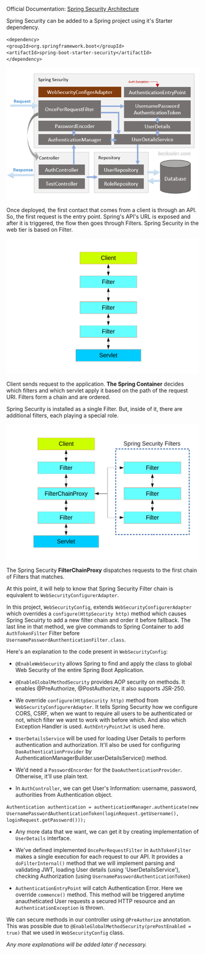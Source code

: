 Official Documentation: [Spring Security Architecture](https://spring.io/guides/topicals/spring-security-architecture)

Spring Security can be added to a Spring project using it's Starter dependency.

`<dependency>` <br />
            `<groupId>org.springframework.boot</groupId>` <br />
            `<artifactId>spring-boot-starter-security</artifactId>` <br />
`</dependency>`

![Spring Security Architecture](jwtSpringSecurityArchitecture.png)

Once deployed, the first contact that comes from a client is through an API. So, the first request is the entry point. Spring's API's URL is exposed and after it is triggered, the flow then goes through Filters. Spring Security in the web tier is based on Filter.

![Spring Security Web Tier Filters](filters.png)

Client sends request to the application. **The Spring Container** decides which filters and which servlet apply it based on the path of the request URI. Filters form a chain and are ordered. 

Spring Security is installed as a single Filter. But, inside of it, there are additional filters, each playing a special role.

![Spring Security Filter](springSecurityFilter.png)

The Spring Security **FilterChainProxy** dispatches requests to the first chain of Filters that matches.

At this point, it will help to know that Spring Security Filter chain is equivalent to `WebSecurityConfigurerAdapter`.

In this project, `WebSecurityConfig`, extends `WebSecurityConfigurerAdapter` which overrides a `configure(HttpSecurity http)` method which causes Spring Secuirty to add a new filter chain and order it before fallback. The last line in that method, we give commands to Spring Container to add  `AuthTokenFilter` Filter before `UsernamePasswordAunthenticationFilter.class`. 

Here's an explanation to the code present in `WebSecurityConfig`:

- `@EnableWebSecurity` allows Spring to find and apply the class to global Web Security of the entire Spring Boot Application.

- `@EnableGlobalMethodSecurity` provides AOP security on methods. It enables @PreAuthorize, @PostAuthorize, it also supports JSR-250. 

- We override `configure(HttpSecurity http)` method from `WebSecurityConfigurerAdapter`. It tells Spring Security how we configure CORS, CSRF, when we want to require all users to be authenticated or not, which filter we want to work with before which. And also which Exception Handler is used. `AuthEntryPointJwt` is used here.

- `UserDetailsService` will be used for loading User Details to perform authentication and authorization. It'll also be used for configuring `DaoAuthenticationProvider` by AuthenticationManagerBuilder.userDetailsService() method.

- We'd need a `PasswordEncorder` for the `DaoAuthenticationProvider`. Otherwise, it'll use plain text.


- In `AuthController`, we can get User's Information: username, password, authorities from Authentication object. 

`Authentication authentication = authenticationManager.authenticate(new UsernamePasswordAuthenticationToken(loginRequest.getUsername(), loginRequest.getPassword()));`
				
- Any more data that we want, we can get it by creating implementation of `UserDetails` interface.


- We've defined implemented `OncePerRequestFilter` in `AuthTokenFilter` makes a single execution for each request to our API. It provides a `doFilterInternal()` method that we will implement parsing and validating JWT, loading User details (using 'UserDetailsService'), checking Authorization (using `UsernamePasswordAuthenticationToken`)

- `AuthenticationEntryPoint` will catch Authentication Error. Here we override `commence()` method. This method will be triggered anytime anautheticated User requests a secured HTTP resource and an `AuthenticationException` is thrown.


We can secure methods in our controller using `@PreAuthorize` annotation. This was possible due to `@EnableGlobalMethodSecurity(prePostEnabled = true)` that we used in `WebSecurityConfig` class.


*Any more explanations will be added later if necessary.*

